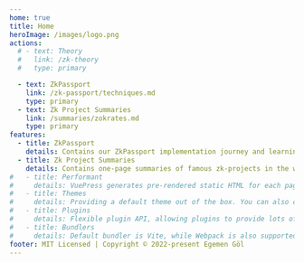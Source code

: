 ```yaml
---
home: true
title: Home
heroImage: /images/logo.png
actions:
  # - text: Theory
  #   link: /zk-theory
  #   type: primary

  - text: ZkPassport
    link: /zk-passport/techniques.md
    type: primary
  - text: Zk Project Summaries
    link: /summaries/zokrates.md
    type: primary
features:
  - title: ZkPassport
    details: Contains our ZkPassport implementation journey and learnings
  - title: Zk Project Summaries
    details: Contains one-page summaries of famous zk-projects in the wild
#   - title: Performant
#     details: VuePress generates pre-rendered static HTML for each page, and runs as an SPA once a page is loaded.
#   - title: Themes
#     details: Providing a default theme out of the box. You can also choose a community theme or create your own one.
#   - title: Plugins
#     details: Flexible plugin API, allowing plugins to provide lots of plug-and-play features for your site.
#   - title: Bundlers
#     details: Default bundler is Vite, while Webpack is also supported. Choose the one you like!
footer: MIT Licensed | Copyright © 2022-present Egemen Göl
---
```

